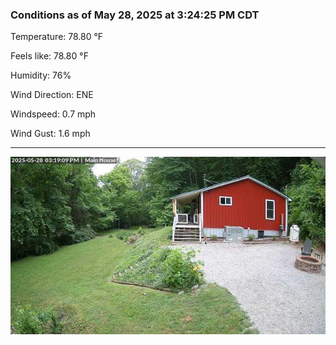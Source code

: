 ### Conditions as of May 28, 2025 at 3:24:25 PM CDT 

Temperature: 78.80 &deg;F

Feels like: 78.80 &deg;F

Humidity: 76%

Wind Direction: ENE

Windspeed: 0.7 mph

Wind Gust: 1.6 mph

---

<img src="./images/latest.jpeg"/>


